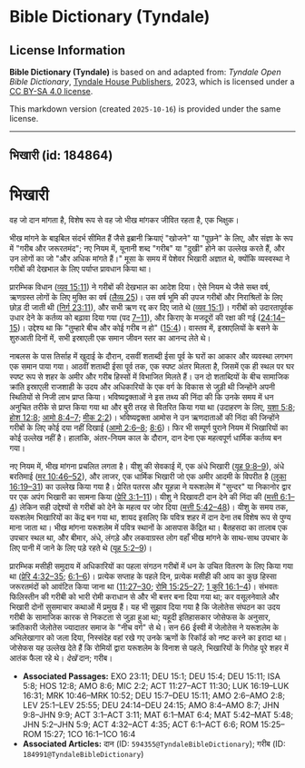 # Bible Dictionary (Tyndale)

## License Information

**Bible Dictionary (Tyndale)** is based on and adapted from: _Tyndale Open Bible Dictionary_, [Tyndale House Publishers](https://tyndaleopenresources.com/), 2023, which is licensed under a [CC BY-SA 4.0 license](https://creativecommons.org/licenses/by-sa/4.0/legalcode.en).

This markdown version (created `2025-10-16`) is provided under the same license.



--------------------------------

## भिखारी (id: 184864)

भिखारी
======

वह जो दान मांगता है, विशेष रूप से वह जो भीख मांगकर जीवित रहता है, एक भिक्षुक।

भीख मांगने के बाइबिल संदर्भ सीमित हैं जैसे इब्रानी क्रियाएं "खोजने" या "पूछने" के लिए, और संज्ञा के रूप में "गरीब और जरूरतमंद"; नए नियम में, यूनानी शब्द "गरीब" या "दुखी" होने का उल्लेख करते हैं, और उन लोगों का जो "और अधिक मांगते हैं।" मूसा के समय में पेशेवर भिखारी अज्ञात थे, क्योंकि व्यस्वस्था ने गरीबों की देखभाल के लिए पर्याप्त प्रावधान किया था।

प्रारम्भिक विधान ([व्यव 15:11](https://ref.ly/Deut15:11)) ने गरीबों की देखभाल का आदेश दिया। ऐसे नियम थे जैसे सब्त वर्ष, ऋणग्रस्त लोगों के लिए मुक्ति का वर्ष ([लैव्य 25](https://ref.ly/Lev25:1-Lev25:55))। उस वर्ष भूमि की उपज गरीबों और निराश्रितों के लिए छोड़ दी जाती थी ([निर्ग 23:11](https://ref.ly/Exod23:11)), और सभी ऋण रद्द कर दिए जाते थे ([व्यव 15:1](https://ref.ly/Deut15:1))। गरीबों को उदारतापूर्वक उधार देने के कर्तव्य को बढ़ावा दिया गया (पद [7–11](https://ref.ly/Deut15:7-Deut15:11)), और किराए के मजदूरों की रक्षा की गई ([24:14–15](https://ref.ly/Deut24:14-Deut24:15))। उद्देश्य था कि "तुम्हारे बीच और कोई गरीब न हो" ([15:4](https://ref.ly/Deut15:4))। वास्तव में, इस्राएलियों के बसने के शुरुआती दिनों में, सभी इस्राएली एक समान जीवन स्तर का आनन्द लेते थे।

नाबलस के पास तिर्साह में खुदाई के दौरान, दसवीं शताब्दी ईसा पूर्व के घरों का आकार और व्यवस्था लगभग एक समान पाया गया। आठवीं शताब्दी ईसा पूर्व तक, एक स्पष्ट अंतर मिलता है, जिसमें एक ही स्थल पर घर स्पष्ट रूप से शहर के अमीर और गरीब हिस्सों में विभाजित मिलते हैं। उन दो शताब्दियों के बीच सामाजिक क्रांति इस्राएली राजशाही के उदय और अधिकारियों के एक वर्ग के विकास से जुड़ी थी जिन्होंने अपनी स्थितियों से निजी लाभ प्राप्त किया। भविष्यद्वक्ताओं ने इस तथ्य की निंदा की कि उनके समय में धन अनुचित तरीके से प्राप्त किया गया था और बुरी तरह से वितरित किया गया था (उदाहरण के लिए, [यशा 5:8](https://ref.ly/Isa5:8); [होश 12:8](https://ref.ly/Hos12:8); [आमो 8:4–7](https://ref.ly/Amos8:4-Amos8:7); [मीक 2:2](https://ref.ly/Mic2:2))। भविष्यद्वक्ता आमोस ने उन ऋणदाताओं की निंदा की जिन्होंने गरीबों के लिए कोई दया नहीं दिखाई ([आमो 2:6–8](https://ref.ly/Amos2:6-Amos2:8); [8:6](https://ref.ly/Amos8:6))। फिर भी सम्पूर्ण पुराने नियम में भिखारियों का कोई उल्लेख नहीं है। हालांकि, अंतर\-नियम काल के दौरान, दान देना एक महत्वपूर्ण धार्मिक कर्तव्य बन गया।

नए नियम में, भीख मांगना प्रचलित लगता है। यीशु की सेवकाई में, एक अंधे भिखारी ([यूह 9:8–9](https://ref.ly/John9:8-John9:9)), अंधे बरतिमाई ([मर 10:46–52](https://ref.ly/Mark10:46-Mark10:52)), और लाजर, एक धार्मिक भिखारी जो एक अमीर आदमी के विपरीत है ([लूका 16:19–31](https://ref.ly/Luke16:19-Luke16:31)) का उल्लेख किया गया है। प्रेरित पतरस और यूहन्ना ने यरूशलेम में "सुन्दर" या निकानोर द्वार पर एक अपंग भिखारी का सामना किया ([प्रेरि 3:1–11](https://ref.ly/Acts3:1-Acts3:11))। यीशु ने दिखावटी दान देने की निंदा की ([मत्ती 6:1–4](https://ref.ly/Matt6:1-Matt6:4)) लेकिन सही उद्देश्यों से गरीबों को देने के महत्व पर जोर दिया ([मत्ती 5:42–48](https://ref.ly/Matt5:42-Matt5:48))। यीशु के समय तक, यरूशलेम भिखारियों का केंद्र बन गया था, शायद इसलिए कि पवित्र शहर में दान देना तब विशेष रूप से पुण्य माना जाता था। भीख मांगना यरूशलेम में पवित्र स्थानों के आसपास केंद्रित था। बैतहसदा का तालाब एक उपचार स्थल था, और बीमार, अंधे, लंगड़े और लकवाग्रस्त लोग वहाँ भीख मांगने के साथ\-साथ उपचार के लिए पानी में जाने के लिए पड़े रहते थे ([यूह 5:2–9](https://ref.ly/John5:2-John5:9))।

प्रारम्भिक मसीही समुदाय में अधिकारियों का पहला संगठन गरीबों में धन के उचित वितरण के लिए किया गया था ([प्रेरि 4:32–35](https://ref.ly/Acts4:32-Acts4:35); [6:1–6](https://ref.ly/Acts6:1-Acts6:6))। प्रत्येक सप्ताह के पहले दिन, प्रत्येक मसीही की आय का कुछ हिस्सा जरूरतमंदों को आवंटित किया जाना था ([11:27–30](https://ref.ly/Acts11:27-Acts11:30); [रोमि 15:25–27](https://ref.ly/Rom15:25-Rom15:27); [1 कुरि 16:1–4](https://ref.ly/1Cor16:1-1Cor16:4))। संभवतः फिलिस्तीन की गरीबी को भारी रोमी कराधान से और भी बत्तर बना दिया गया था; कर वसूलनेवाले और भिखारी दोनों सुसमाचार कथाओं में प्रमुख हैं। यह भी सुझाव दिया गया है कि जेलोतेस संघठन का उदय गरीबी के सामाजिक कारक से निकटता से जुड़ा हुआ था; यहूदी इतिहासकार जोसेफस के अनुसार, क्रांतिकारी जेलोतेस ज्यादातर समाज के "नीच वर्ग" से थे। सन 66 ईस्वी में जेलोतेस ने यरूशलेम के अभिलेखागार को जला दिया, निस्संदेह वहां रखे गए उनके ऋणों के रिकॉर्ड को नष्ट करने का इरादा था। जोसेफस यह उल्लेख देते हैं कि रोमियों द्वारा यरूशलेम के विनाश से पहले, भिखारियों के गिरोह पूरे शहर में आतंक फैला रहे थे। *देखें* दान; गरीब।

* **Associated Passages:** EXO 23:11; DEU 15:1; DEU 15:4; DEU 15:11; ISA 5:8; HOS 12:8; AMO 8:6; MIC 2:2; ACT 11:27–ACT 11:30; LUK 16:19–LUK 16:31; MRK 10:46–MRK 10:52; DEU 15:7–DEU 15:11; AMO 2:6–AMO 2:8; LEV 25:1–LEV 25:55; DEU 24:14–DEU 24:15; AMO 8:4–AMO 8:7; JHN 9:8–JHN 9:9; ACT 3:1–ACT 3:11; MAT 6:1–MAT 6:4; MAT 5:42–MAT 5:48; JHN 5:2–JHN 5:9; ACT 4:32–ACT 4:35; ACT 6:1–ACT 6:6; ROM 15:25–ROM 15:27; 1CO 16:1–1CO 16:4
* **Associated Articles:** दान (ID: `594355@TyndaleBibleDictionary`); गरीब (ID: `184991@TyndaleBibleDictionary`)

